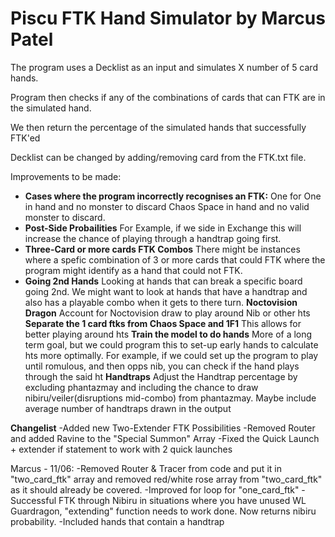 # Piscu FTK Hand Simulator by Marcus Patel

The program uses a Decklist as an input and simulates X number of 5 card hands.

Program then checks if any of the combinations of cards that can FTK are in the simulated hand.

We then return the percentage of the simulated hands that successfully FTK'ed

Decklist can be changed by adding/removing card from the FTK.txt file.


Improvements to be made:
- **Cases where the program incorrectly recognises an FTK:**
  One for One in hand and no monster to discard
  Chaos Space in hand and no valid monster to discard.
- **Post-Side Probailities**
  For Example, if we  side in Exchange this will increase the chance of playing through a handtrap going first.
- **Three-Card or more cards FTK Combos**
  There might be instances where a spefic combination of 3 or more cards that could FTK where the program might identify as a hand that could not FTK.
- **Going 2nd Hands**
  Looking at hands that can break a specific board going 2nd.
  We might want to look at hands that have a handtrap and also has a playable combo when it gets to there turn.
  **Noctovision Dragon**
  Account for Noctovision draw to play around Nib or other hts
  **Separate the 1 card ftks from Chaos Space and 1F1**
  This allows for better playing around hts
  **Train the model to do hands**
  More of a long term goal, but we could program this to set-up early hands to calculate hts more optimally. For example, if we could set up the program to play until romulous, and then opps nib, you can check if the hand plays through the said ht
  **Handtraps**
  Adjust the Handtrap percentage by excluding phantazmay and including the chance to draw nibiru/veiler(disruptions mid-combo) from phantazmay. Maybe include average number of handtraps drawn in the output

**Changelist**
-Added new Two-Extender FTK Possibilities
-Removed Router and added Ravine to the "Special Summon" Array
-Fixed the Quick Launch + extender if statement to work with 2 quick launches


Marcus - 11/06:
-Removed Router & Tracer from code and put it in "two_card_ftk" array and removed red/white rose array from "two_card_ftk" as it should already be covered.
-Improved for loop for "one_card_ftk"
-Successful FTK through Nibiru in situations where you have unused WL Guardragon, "extending" function needs to work done. Now returns nibiru probability.
-Included hands that contain a handtrap